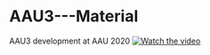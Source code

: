 # AAU3---Material
AAU3 development at AAU 2020
[![Watch the video](https://i.imgur.com/vKb2F1B.png)](https://youtu.be/vt5fpE0bzSY)

